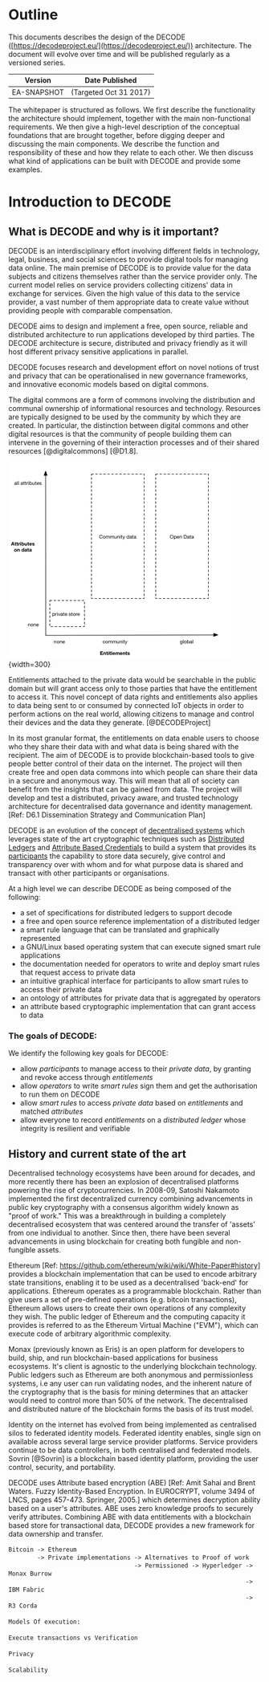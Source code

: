 # Outline

This documents describes the design of the DECODE ([https://decodeproject.eu/](https://decodeproject.eu/)) architecture. The document will evolve over time and will be published regularly as a versioned series.

| Version                        | Date Published            |
| ------------------------------ | ------------------------- |
| EA-SNAPSHOT | (Targeted Oct 31 2017)    |


The whitepaper is structured as follows. We first describe the functionality the architecture should implement, together with the main non-functional requirements. We then give a high-level description of the conceptual foundations that are brought together, before digging deeper and discussing the main components. We describe the function and responsibility of these and how they relate to each other. We then discuss what kind of applications can be built with DECODE and provide some examples.


# Introduction to DECODE

## What is DECODE and why is it important?

DECODE is an interdisciplinary effort involving different fields in technology, legal, business, and social sciences to provide digital tools for managing data online. The main premise of DECODE is to provide value for the  data subjects and citizens themselves rather than the service provider only. The current model relies on service providers collecting citizens' data in exchange for services. Given the high value of this data to the service provider, a vast number of them appropriate data to create value without providing people with comparable compensation.

DECODE aims to design and implement a free, open source, reliable and distributed architecture to run applications developed by third parties. The DECODE architecture is secure, distributed and privacy friendly as it will host different privacy sensitive applications in parallel.

DECODE  focuses  research  and  development  effort  on  novel  notions  of  trust  and  privacy that  can  be  operationalised  in  new  governance  frameworks,  and  innovative  economic  models  based  on  digital  commons.

The digital commons are a form of commons involving the distribution and communal ownership of informational resources and technology. Resources are typically designed to be used by the community by which they are created. In particular, the distinction between digital commons and other digital resources is that the community of people building them can intervene in the governing of their interaction processes and of their shared resources [@digitalcommons] [@D1.8].

![Digital commons](img/entitlements-data.png "Digital commons"){width=300}

Entitlements attached to the private data would be searchable in the public domain but will grant access only to  those  parties  that  have  the  entitlement  to  access  it.  This  novel  concept  of  data  rights  and  entitlements  also  applies to data being sent to or consumed by connected IoT objects in order to perform actions on the real world,  allowing citizens to manage and control their devices and the data they generate. [@DECODEProject]

In its most granular format, the entitlements on data enable users to choose who they share their data with and what data is being shared with the recipient. The aim of DECODE is to provide blockchain-based tools to give people better control of their data on the internet. The project will then create free and open data commons into which people can share their data in a secure and anonymous way. This will mean that all of society can benefit from the insights that can be gained from data. The project will develop and test a distributed, privacy aware, and trusted technology architecture for decentralised data governance and identity management. [Ref: D6.1 Dissemination Strategy and Communication Plan]

DECODE is an evolution of the concept of [decentralised systems](section-link) which leverages state of the art cryptographic techniques such as [Distributed Ledgers](section-link) and [Attribute Based Credentials](section-link) to build a system that provides its [participants](glossary-link) the capability to store data securely, give control and transparency over with whom and for what purpose data is shared and transact with other participants or  organisations.

At a high level we can describe DECODE as being composed of the following:

- a set of specifications for distributed ledgers to support decode
- a free and open source reference implementation of a distributed ledger
- a smart rule language that can be translated and graphically represented
- a GNU/Linux based operating system that can execute signed smart rule applications
- the documentation needed for operators to write and deploy smart rules that request access to private data
- an intuitive graphical interface for participants to allow smart rules to access their private data
- an ontology of attributes for private data that is aggregated by operators
- an attribute based cryptographic implementation that can grant access to data


### The goals of DECODE:

We identify the following key goals for DECODE:

- allow *participants* to manage access to their *private data*, by granting and revoke access through *entitlements*
- allow *operators* to write *smart rules* sign them and get the authorisation to run them on DECODE
- allow *smart rules* to access *private data* based on *entitlements* and matched *attributes*
- allow everyone to record *entitlements* on a *distributed ledger* whose integrity is resilient and verifiable


## History and current state of the art

Decentralised technology ecosystems have been around for decades, and more recently there has been an explosion of decentralised platforms powering the rise of cryptocurrencies. In 2008-09, Satoshi Nakamoto implemented the first decentralized currency combining advancements in public key cryptography with a consensus algorithm widely known as "proof of work." This was a breakthrough in building a completely decentralised ecosystem that was centered around the transfer of 'assets' from one individual to another. Since then, there have been several advancements in using blockchain for creating both fungible and non-fungible assets.

Ethereum [Ref: https://github.com/ethereum/wiki/wiki/White-Paper#history] provides a blockchain implementation that can be used to encode arbitrary state transitions, enabling it to be used as a decentralised 'back-end' for applications. Ethereum operates as a programmable blockchain. Rather than give users a set of pre-defined operations (e.g. bitcoin transactions), Ethereum allows users to create their own operations of any complexity they wish. The public ledger of Ethereum and the computing capacity it provides is referred to as the Ethereum Virtual Machine ("EVM"), which can execute code of arbitrary algorithmic complexity.


Monax (previously known as Eris) is an open platform for developers to build, ship, and run blockchain-based applications for business ecosystems. It's client is agnostic to the underlying blockchain technology. Public ledgers such as Ethereum are both anonymous and permissionless systems, i.e any user can run validating nodes, and the inherent nature of the cryptography that is the basis for mining determines that an attacker would need to control more than 50% of the network. The decentralised and distributed nature of the blockchain forms the basis of its trust model.


Identity on the internet has evolved from being implemented as centralised silos to federated identity models. Federated identity enables, single sign on available across several large service provider platforms. Service providers continue to be data controllers, in both centralised and federated models. Sovrin [@Sovrin] is a blockchain based identity platform, providing the user control, security, and portability.


DECODE uses Attribute based encryption (ABE) [Ref: Amit Sahai and Brent Waters. Fuzzy Identity-Based Encryption. In EUROCRYPT, volume 3494 of LNCS, pages 457-473. Springer, 2005.] which determines decryption ability based on a user's attributes. ABE uses zero knowledge proofs to securely verify attributes. Combining ABE with data entitlements with a blockchain based store for transactional data, DECODE provides a new framework for data ownership and transfer.

```
Bitcoin -> Ethereum
        -> Private implementations -> Alternatives to Proof of work
                                   -> Permissioned -> Hyperledger -> Monax Burrow
                                                                  -> IBM Fabric
                                                                  -> R3 Corda

Models Of execution:

Execute transactions vs Verification

Privacy

Scalability

```
